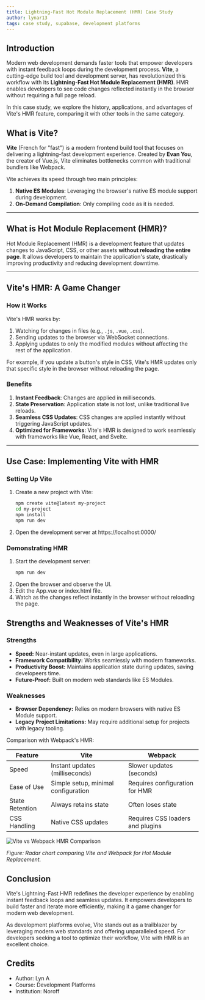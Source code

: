 ```yaml
---
title: Lightning-Fast Hot Module Replacement (HMR) Case Study
author: lynar13
tags: case study, supabase, development platforms
---
```


## Introduction

Modern web development demands faster tools that empower developers with instant feedback loops during the development process. **Vite**, a cutting-edge build tool and development server, has revolutionized this workflow with its **Lightning-Fast Hot Module Replacement (HMR)**. HMR enables developers to see code changes reflected instantly in the browser without requiring a full page reload.

In this case study, we explore the history, applications, and advantages of Vite's HMR feature, comparing it with other tools in the same category.

## What is Vite?

**Vite** (French for "fast") is a modern frontend build tool that focuses on delivering a lightning-fast development experience. Created by **Evan You**, the creator of Vue.js, Vite eliminates bottlenecks common with traditional bundlers like Webpack.

Vite achieves its speed through two main principles:
1. **Native ES Modules**: Leveraging the browser's native ES module support during development.
2. **On-Demand Compilation**: Only compiling code as it is needed.

---

## What is Hot Module Replacement (HMR)?

Hot Module Replacement (HMR) is a development feature that updates changes to JavaScript, CSS, or other assets **without reloading the entire page**. It allows developers to maintain the application's state, drastically improving productivity and reducing development downtime.

---

## Vite's HMR: A Game Changer

### How it Works
Vite's HMR works by:
1. Watching for changes in files (e.g., `.js`, `.vue`, `.css`).
2. Sending updates to the browser via WebSocket connections.
3. Applying updates to only the modified modules without affecting the rest of the application.

For example, if you update a button's style in CSS, Vite's HMR updates only that specific style in the browser without reloading the page.

### Benefits
1. **Instant Feedback**: Changes are applied in milliseconds.
2. **State Preservation**: Application state is not lost, unlike traditional live reloads.
3. **Seamless CSS Updates**: CSS changes are applied instantly without triggering JavaScript updates.
4. **Optimized for Frameworks**: Vite's HMR is designed to work seamlessly with frameworks like Vue, React, and Svelte.

---

## Use Case: Implementing Vite with HMR

### Setting Up Vite
1. Create a new project with Vite:
   ```bash
   npm create vite@latest my-project
   cd my-project
   npm install
   npm run dev
2. Open the development server at https://localhost:0000/

### Demonstrating HMR
1. Start the development server:
   ```bash
   npm run dev
2. Open the browser and observe the UI.
3. Edit the App.vue or index.html file.
4. Watch as the changes reflect instantly in the browser without reloading the page.

## Strengths and Weaknesses of Vite's HMR
### Strengths
- **Speed:** Near-instant updates, even in large applications.
- **Framework Compatibility:** Works seamlessly with modern frameworks.
- **Productivity Boost:** Maintains application state during updates, saving developeers time.
- **Future-Proof:** Built on modern web standards like ES Modules.

### Weaknesses
- **Browser Dependency:** Relies on modern browsers with native ES Module support.
- **Legacy Project Limitations:** May require additional setup for projects with legacy tooling.


Comparison with Webpack's HMR:

| Feature | Vite | Webpack |
| --- | --- | --- |
| Speed | Instant updates (milliseconds) | Slower updates (seconds) | 
| Ease of Use | Simple setup, minimal configuration | Requires configuration for HMR | 
| State Retention | Always retains state | Often loses state | 
| CSS Handling | Native CSS updates | Requires CSS loaders and plugins | 

![Vite vs Webpack HMR Comparison](~/assets/images/vite_vs_webpack_hmr_comparison.png)

*Figure: Radar chart comparing Vite and Webpack for Hot Module Replacement.*

## Conclusion

Vite's Lightning-Fast HMR redefines the developer experience by enabling instant feedback loops and seamless updates. It empowers developers to build faster and iterate more efficiently, making it a game changer for modern web development.

As development platforms evolve, Vite stands out as a trailblazer by leveraging modern web standards and offering unparalleled speed. For developers seeking a tool to optimize their workflow, Vite with HMR is an excellent choice.

## Credits

- Author: Lyn A
- Course: Development Platforms
- Institution: Noroff

